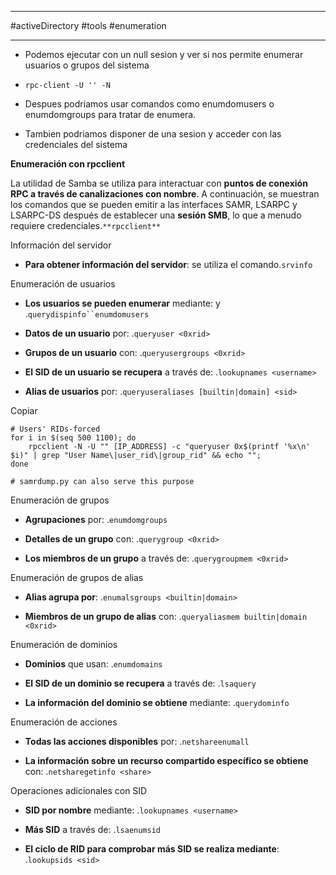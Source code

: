 
--------
#activeDirectory #tools #enumeration 

--------

- Podemos ejecutar con un null sesion y ver si nos permite enumerar usuarios o grupos del sistema

- `rpc-client -U '' -N`

- Despues podriamos usar comandos como enumdomusers o enumdomgroups para tratar de enumera.

- Tambien podriamos disponer de una sesion y acceder con las credenciales del sistema 


**Enumeración con rpcclient**

La utilidad de Samba se utiliza para interactuar con **puntos de conexión RPC a través de canalizaciones con nombre**. A continuación, se muestran los comandos que se pueden emitir a las interfaces SAMR, LSARPC y LSARPC-DS después de establecer una **sesión SMB**, lo que a menudo requiere credenciales.`**rpcclient**`


Información del servidor

- **Para obtener información del servidor**: se utiliza el comando.`srvinfo`
    

Enumeración de usuarios

- **Los usuarios se pueden enumerar** mediante: y .`querydispinfo``enumdomusers`
    
- **Datos de un usuario** por: .`queryuser <0xrid>`
    
- **Grupos de un usuario** con: .`queryusergroups <0xrid>`
    
- **El SID de un usuario se recupera** a través de: .`lookupnames <username>`
    
- **Alias de usuarios** por: .`queryuseraliases [builtin|domain] <sid>`
    

Copiar

```
# Users' RIDs-forced
for i in $(seq 500 1100); do
    rpcclient -N -U "" [IP_ADDRESS] -c "queryuser 0x$(printf '%x\n' $i)" | grep "User Name\|user_rid\|group_rid" && echo "";
done

# samrdump.py can also serve this purpose
```


Enumeración de grupos

- **Agrupaciones** por: .`enumdomgroups`
    
- **Detalles de un grupo** con: .`querygroup <0xrid>`
    
- **Los miembros de un grupo** a través de: .`querygroupmem <0xrid>`
    


Enumeración de grupos de alias

- **Alias agrupa por**: .`enumalsgroups <builtin|domain>`
    
- **Miembros de un grupo de alias** con: .`queryaliasmem builtin|domain <0xrid>`
    



Enumeración de dominios

- **Dominios** que usan: .`enumdomains`
    
- **El SID de un dominio se recupera** a través de: .`lsaquery`
    
- **La información del dominio se obtiene** mediante: .`querydominfo`
    



Enumeración de acciones

- **Todas las acciones disponibles** por: .`netshareenumall`
    
- **La información sobre un recurso compartido específico se obtiene** con: .`netsharegetinfo <share>`
    


Operaciones adicionales con SID

- **SID por nombre** mediante: .`lookupnames <username>`
    
- **Más SID** a través de: .`lsaenumsid`
    
- **El ciclo de RID para comprobar más SID se realiza mediante**: .`lookupsids <sid>`
